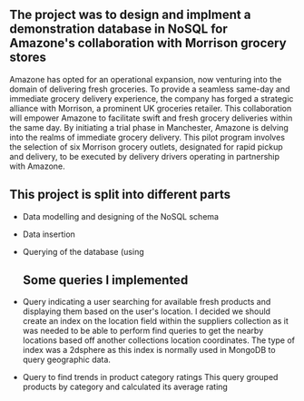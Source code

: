 ## The project was to design and implment a demonstration database in NoSQL for Amazone's collaboration with Morrison grocery stores
Amazone has opted for an operational expansion, now venturing into the domain of delivering fresh groceries. To provide a seamless same-day and immediate grocery delivery experience, the 
company has forged a strategic alliance with Morrison, a prominent UK groceries retailer. This collaboration will empower Amazone to facilitate swift and fresh
grocery deliveries within the same day. By initiating a trial phase in Manchester, Amazone is delving into the realms of immediate grocery delivery. 
This pilot program involves the selection of six Morrison grocery outlets, designated for rapid pickup and delivery, to be executed by delivery drivers operating in partnership with Amazone.

## This project is split into different parts
- Data modelling and designing of the NoSQL schema
  
- Data insertion
- Querying of the database (using 

  ## Some queries I implemented
  
- Query indicating a user searching for available fresh products and displaying them based on
the user's location.
I decided we should create an index on the location field within the suppliers collection as it was needed to be able to perform find queries to get the nearby locations based off another collections location coordinates. The type of index was a 2dsphere as this index is normally used in MongoDB to query geographic data.

- Query to find trends in product category ratings
This query grouped products by category and calculated its average rating
